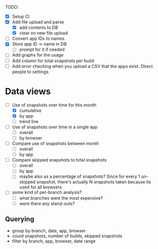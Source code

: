 TODO:

- [x] Setup CI
- [x] Add file upload and parse
  - [x] add contents to DB
  - [x] clear on new file upload
- [ ] Convert app IDs to names
- [x] Store app ID -> name in DB
  - [ ] prompt for it if needed
- [ ] Add graphs for the usage
- [ ] Add column for total snapshots per build
- [ ] Add error checking when you upload a CSV that the apps exist. Direct people to settings.
<!-- - [ ] Setup Vercel deployment -->

# Data views

- [ ] Use of snapshots over time for this month
  - [x] cumulative
  - [x] by app
  - [ ] trend line
- [ ] Use of snapshots over time in a single app
  - [ ] overall
  - [ ] by browser
- [ ] Compare use of snapshots between month
  - [ ] overall
  - [ ] by app
- [ ] Compare skipped snapshots to total snapshots
  - [ ] overall
  - [ ] by app
  - [ ] maybe also as a percentage of snapshots? Since for every 1 un-skipped snapshot, there's actually N snapshots taken because its used for all browsers
- [ ] some kind of per-branch analysis?
  - [ ] what branches were the most expensive?
  - [ ] were there any stand-outs?

## Querying

- group by branch, date, app, browser
- count snapshots, number of builds, skipped snapshots
- filter by branch, app, browser, date range
